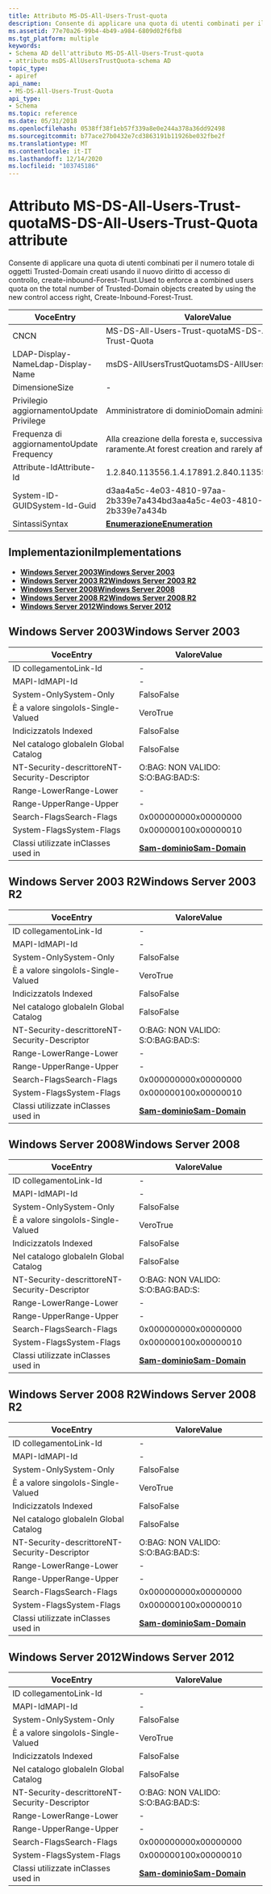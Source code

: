 ```yaml
---
title: Attributo MS-DS-All-Users-Trust-quota
description: Consente di applicare una quota di utenti combinati per il numero totale di oggetti Trusted-Domain creati usando il nuovo diritto di accesso di controllo, create-inbound-Forest-Trust.
ms.assetid: 77e70a26-99b4-4b49-a984-6809d02f6fb8
ms.tgt_platform: multiple
keywords:
- Schema AD dell'attributo MS-DS-All-Users-Trust-quota
- attributo msDS-AllUsersTrustQuota-schema AD
topic_type:
- apiref
api_name:
- MS-DS-All-Users-Trust-Quota
api_type:
- Schema
ms.topic: reference
ms.date: 05/31/2018
ms.openlocfilehash: 0538ff38f1eb57f339a8e0e244a378a36dd92498
ms.sourcegitcommit: b77ace27b0432e7cd3863191b11926be032fbe2f
ms.translationtype: MT
ms.contentlocale: it-IT
ms.lasthandoff: 12/14/2020
ms.locfileid: "103745186"
---
```

# <a name="ms-ds-all-users-trust-quota-attribute"></a><span data-ttu-id="d6edd-105">Attributo MS-DS-All-Users-Trust-quota</span><span class="sxs-lookup"><span data-stu-id="d6edd-105">MS-DS-All-Users-Trust-Quota attribute</span></span>

<span data-ttu-id="d6edd-106">Consente di applicare una quota di utenti combinati per il numero totale di oggetti Trusted-Domain creati usando il nuovo diritto di accesso di controllo, create-inbound-Forest-Trust.</span><span class="sxs-lookup"><span data-stu-id="d6edd-106">Used to enforce a combined users quota on the total number of Trusted-Domain objects created by using the new control access right, Create-Inbound-Forest-Trust.</span></span>



| <span data-ttu-id="d6edd-107">Voce</span><span class="sxs-lookup"><span data-stu-id="d6edd-107">Entry</span></span> | <span data-ttu-id="d6edd-108">Valore</span><span class="sxs-lookup"><span data-stu-id="d6edd-108">Value</span></span> |
|-------------------|-------------------------------------------|
| <span data-ttu-id="d6edd-109">CN</span><span class="sxs-lookup"><span data-stu-id="d6edd-109">CN</span></span>                | <span data-ttu-id="d6edd-110">MS-DS-All-Users-Trust-quota</span><span class="sxs-lookup"><span data-stu-id="d6edd-110">MS-DS-All-Users-Trust-Quota</span></span>               |
| <span data-ttu-id="d6edd-111">LDAP-Display-Name</span><span class="sxs-lookup"><span data-stu-id="d6edd-111">Ldap-Display-Name</span></span> | <span data-ttu-id="d6edd-112">msDS-AllUsersTrustQuota</span><span class="sxs-lookup"><span data-stu-id="d6edd-112">msDS-AllUsersTrustQuota</span></span>                   |
| <span data-ttu-id="d6edd-113">Dimensione</span><span class="sxs-lookup"><span data-stu-id="d6edd-113">Size</span></span>              | \-                                        |
| <span data-ttu-id="d6edd-114">Privilegio aggiornamento</span><span class="sxs-lookup"><span data-stu-id="d6edd-114">Update Privilege</span></span>  | <span data-ttu-id="d6edd-115">Amministratore di dominio</span><span class="sxs-lookup"><span data-stu-id="d6edd-115">Domain administrator</span></span>                      |
| <span data-ttu-id="d6edd-116">Frequenza di aggiornamento</span><span class="sxs-lookup"><span data-stu-id="d6edd-116">Update Frequency</span></span>  | <span data-ttu-id="d6edd-117">Alla creazione della foresta e, successivamente, raramente.</span><span class="sxs-lookup"><span data-stu-id="d6edd-117">At forest creation and rarely after that.</span></span> |
| <span data-ttu-id="d6edd-118">Attribute-Id</span><span class="sxs-lookup"><span data-stu-id="d6edd-118">Attribute-Id</span></span>      | <span data-ttu-id="d6edd-119">1.2.840.113556.1.4.1789</span><span class="sxs-lookup"><span data-stu-id="d6edd-119">1.2.840.113556.1.4.1789</span></span>                   |
| <span data-ttu-id="d6edd-120">System-ID-GUID</span><span class="sxs-lookup"><span data-stu-id="d6edd-120">System-Id-Guid</span></span>    | <span data-ttu-id="d6edd-121">d3aa4a5c-4e03-4810-97aa-2b339e7a434b</span><span class="sxs-lookup"><span data-stu-id="d6edd-121">d3aa4a5c-4e03-4810-97aa-2b339e7a434b</span></span>      |
| <span data-ttu-id="d6edd-122">Sintassi</span><span class="sxs-lookup"><span data-stu-id="d6edd-122">Syntax</span></span>            | [<span data-ttu-id="d6edd-123">**Enumerazione**</span><span class="sxs-lookup"><span data-stu-id="d6edd-123">**Enumeration**</span></span>](s-enumeration.md)      |



## <a name="implementations"></a><span data-ttu-id="d6edd-124">Implementazioni</span><span class="sxs-lookup"><span data-stu-id="d6edd-124">Implementations</span></span>

-   [<span data-ttu-id="d6edd-125">**Windows Server 2003**</span><span class="sxs-lookup"><span data-stu-id="d6edd-125">**Windows Server 2003**</span></span>](#windows-server-2003)
-   [<span data-ttu-id="d6edd-126">**Windows Server 2003 R2**</span><span class="sxs-lookup"><span data-stu-id="d6edd-126">**Windows Server 2003 R2**</span></span>](#windows-server-2003-r2)
-   [<span data-ttu-id="d6edd-127">**Windows Server 2008**</span><span class="sxs-lookup"><span data-stu-id="d6edd-127">**Windows Server 2008**</span></span>](#windows-server-2008)
-   [<span data-ttu-id="d6edd-128">**Windows Server 2008 R2**</span><span class="sxs-lookup"><span data-stu-id="d6edd-128">**Windows Server 2008 R2**</span></span>](#windows-server-2008-r2)
-   [<span data-ttu-id="d6edd-129">**Windows Server 2012**</span><span class="sxs-lookup"><span data-stu-id="d6edd-129">**Windows Server 2012**</span></span>](#windows-server-2012)

## <a name="windows-server-2003"></a><span data-ttu-id="d6edd-130">Windows Server 2003</span><span class="sxs-lookup"><span data-stu-id="d6edd-130">Windows Server 2003</span></span>



| <span data-ttu-id="d6edd-131">Voce</span><span class="sxs-lookup"><span data-stu-id="d6edd-131">Entry</span></span> | <span data-ttu-id="d6edd-132">Valore</span><span class="sxs-lookup"><span data-stu-id="d6edd-132">Value</span></span> |
|------------------------|----------------------------------------------|
| <span data-ttu-id="d6edd-133">ID collegamento</span><span class="sxs-lookup"><span data-stu-id="d6edd-133">Link-Id</span></span>                | \-                                           |
| <span data-ttu-id="d6edd-134">MAPI-Id</span><span class="sxs-lookup"><span data-stu-id="d6edd-134">MAPI-Id</span></span>                | \-                                           |
| <span data-ttu-id="d6edd-135">System-Only</span><span class="sxs-lookup"><span data-stu-id="d6edd-135">System-Only</span></span>            | <span data-ttu-id="d6edd-136">Falso</span><span class="sxs-lookup"><span data-stu-id="d6edd-136">False</span></span>                                        |
| <span data-ttu-id="d6edd-137">È a valore singolo</span><span class="sxs-lookup"><span data-stu-id="d6edd-137">Is-Single-Valued</span></span>       | <span data-ttu-id="d6edd-138">Vero</span><span class="sxs-lookup"><span data-stu-id="d6edd-138">True</span></span>                                         |
| <span data-ttu-id="d6edd-139">Indicizzato</span><span class="sxs-lookup"><span data-stu-id="d6edd-139">Is Indexed</span></span>             | <span data-ttu-id="d6edd-140">Falso</span><span class="sxs-lookup"><span data-stu-id="d6edd-140">False</span></span>                                        |
| <span data-ttu-id="d6edd-141">Nel catalogo globale</span><span class="sxs-lookup"><span data-stu-id="d6edd-141">In Global Catalog</span></span>      | <span data-ttu-id="d6edd-142">Falso</span><span class="sxs-lookup"><span data-stu-id="d6edd-142">False</span></span>                                        |
| <span data-ttu-id="d6edd-143">NT-Security-descrittore</span><span class="sxs-lookup"><span data-stu-id="d6edd-143">NT-Security-Descriptor</span></span> | <span data-ttu-id="d6edd-144">O:BAG: NON VALIDO: S:</span><span class="sxs-lookup"><span data-stu-id="d6edd-144">O:BAG:BAD:S:</span></span>                                 |
| <span data-ttu-id="d6edd-145">Range-Lower</span><span class="sxs-lookup"><span data-stu-id="d6edd-145">Range-Lower</span></span>            | \-                                           |
| <span data-ttu-id="d6edd-146">Range-Upper</span><span class="sxs-lookup"><span data-stu-id="d6edd-146">Range-Upper</span></span>            | \-                                           |
| <span data-ttu-id="d6edd-147">Search-Flags</span><span class="sxs-lookup"><span data-stu-id="d6edd-147">Search-Flags</span></span>           | <span data-ttu-id="d6edd-148">0x00000000</span><span class="sxs-lookup"><span data-stu-id="d6edd-148">0x00000000</span></span>                                   |
| <span data-ttu-id="d6edd-149">System-Flags</span><span class="sxs-lookup"><span data-stu-id="d6edd-149">System-Flags</span></span>           | <span data-ttu-id="d6edd-150">0x00000010</span><span class="sxs-lookup"><span data-stu-id="d6edd-150">0x00000010</span></span>                                   |
| <span data-ttu-id="d6edd-151">Classi utilizzate in</span><span class="sxs-lookup"><span data-stu-id="d6edd-151">Classes used in</span></span>        | [<span data-ttu-id="d6edd-152">**Sam-dominio**</span><span class="sxs-lookup"><span data-stu-id="d6edd-152">**Sam-Domain**</span></span>](c-samdomain.md)<br/> |



## <a name="windows-server-2003-r2"></a><span data-ttu-id="d6edd-153">Windows Server 2003 R2</span><span class="sxs-lookup"><span data-stu-id="d6edd-153">Windows Server 2003 R2</span></span>



| <span data-ttu-id="d6edd-154">Voce</span><span class="sxs-lookup"><span data-stu-id="d6edd-154">Entry</span></span> | <span data-ttu-id="d6edd-155">Valore</span><span class="sxs-lookup"><span data-stu-id="d6edd-155">Value</span></span> |
|------------------------|----------------------------------------------|
| <span data-ttu-id="d6edd-156">ID collegamento</span><span class="sxs-lookup"><span data-stu-id="d6edd-156">Link-Id</span></span>                | \-                                           |
| <span data-ttu-id="d6edd-157">MAPI-Id</span><span class="sxs-lookup"><span data-stu-id="d6edd-157">MAPI-Id</span></span>                | \-                                           |
| <span data-ttu-id="d6edd-158">System-Only</span><span class="sxs-lookup"><span data-stu-id="d6edd-158">System-Only</span></span>            | <span data-ttu-id="d6edd-159">Falso</span><span class="sxs-lookup"><span data-stu-id="d6edd-159">False</span></span>                                        |
| <span data-ttu-id="d6edd-160">È a valore singolo</span><span class="sxs-lookup"><span data-stu-id="d6edd-160">Is-Single-Valued</span></span>       | <span data-ttu-id="d6edd-161">Vero</span><span class="sxs-lookup"><span data-stu-id="d6edd-161">True</span></span>                                         |
| <span data-ttu-id="d6edd-162">Indicizzato</span><span class="sxs-lookup"><span data-stu-id="d6edd-162">Is Indexed</span></span>             | <span data-ttu-id="d6edd-163">Falso</span><span class="sxs-lookup"><span data-stu-id="d6edd-163">False</span></span>                                        |
| <span data-ttu-id="d6edd-164">Nel catalogo globale</span><span class="sxs-lookup"><span data-stu-id="d6edd-164">In Global Catalog</span></span>      | <span data-ttu-id="d6edd-165">Falso</span><span class="sxs-lookup"><span data-stu-id="d6edd-165">False</span></span>                                        |
| <span data-ttu-id="d6edd-166">NT-Security-descrittore</span><span class="sxs-lookup"><span data-stu-id="d6edd-166">NT-Security-Descriptor</span></span> | <span data-ttu-id="d6edd-167">O:BAG: NON VALIDO: S:</span><span class="sxs-lookup"><span data-stu-id="d6edd-167">O:BAG:BAD:S:</span></span>                                 |
| <span data-ttu-id="d6edd-168">Range-Lower</span><span class="sxs-lookup"><span data-stu-id="d6edd-168">Range-Lower</span></span>            | \-                                           |
| <span data-ttu-id="d6edd-169">Range-Upper</span><span class="sxs-lookup"><span data-stu-id="d6edd-169">Range-Upper</span></span>            | \-                                           |
| <span data-ttu-id="d6edd-170">Search-Flags</span><span class="sxs-lookup"><span data-stu-id="d6edd-170">Search-Flags</span></span>           | <span data-ttu-id="d6edd-171">0x00000000</span><span class="sxs-lookup"><span data-stu-id="d6edd-171">0x00000000</span></span>                                   |
| <span data-ttu-id="d6edd-172">System-Flags</span><span class="sxs-lookup"><span data-stu-id="d6edd-172">System-Flags</span></span>           | <span data-ttu-id="d6edd-173">0x00000010</span><span class="sxs-lookup"><span data-stu-id="d6edd-173">0x00000010</span></span>                                   |
| <span data-ttu-id="d6edd-174">Classi utilizzate in</span><span class="sxs-lookup"><span data-stu-id="d6edd-174">Classes used in</span></span>        | [<span data-ttu-id="d6edd-175">**Sam-dominio**</span><span class="sxs-lookup"><span data-stu-id="d6edd-175">**Sam-Domain**</span></span>](c-samdomain.md)<br/> |



## <a name="windows-server-2008"></a><span data-ttu-id="d6edd-176">Windows Server 2008</span><span class="sxs-lookup"><span data-stu-id="d6edd-176">Windows Server 2008</span></span>



| <span data-ttu-id="d6edd-177">Voce</span><span class="sxs-lookup"><span data-stu-id="d6edd-177">Entry</span></span> | <span data-ttu-id="d6edd-178">Valore</span><span class="sxs-lookup"><span data-stu-id="d6edd-178">Value</span></span> |
|------------------------|----------------------------------------------|
| <span data-ttu-id="d6edd-179">ID collegamento</span><span class="sxs-lookup"><span data-stu-id="d6edd-179">Link-Id</span></span>                | \-                                           |
| <span data-ttu-id="d6edd-180">MAPI-Id</span><span class="sxs-lookup"><span data-stu-id="d6edd-180">MAPI-Id</span></span>                | \-                                           |
| <span data-ttu-id="d6edd-181">System-Only</span><span class="sxs-lookup"><span data-stu-id="d6edd-181">System-Only</span></span>            | <span data-ttu-id="d6edd-182">Falso</span><span class="sxs-lookup"><span data-stu-id="d6edd-182">False</span></span>                                        |
| <span data-ttu-id="d6edd-183">È a valore singolo</span><span class="sxs-lookup"><span data-stu-id="d6edd-183">Is-Single-Valued</span></span>       | <span data-ttu-id="d6edd-184">Vero</span><span class="sxs-lookup"><span data-stu-id="d6edd-184">True</span></span>                                         |
| <span data-ttu-id="d6edd-185">Indicizzato</span><span class="sxs-lookup"><span data-stu-id="d6edd-185">Is Indexed</span></span>             | <span data-ttu-id="d6edd-186">Falso</span><span class="sxs-lookup"><span data-stu-id="d6edd-186">False</span></span>                                        |
| <span data-ttu-id="d6edd-187">Nel catalogo globale</span><span class="sxs-lookup"><span data-stu-id="d6edd-187">In Global Catalog</span></span>      | <span data-ttu-id="d6edd-188">Falso</span><span class="sxs-lookup"><span data-stu-id="d6edd-188">False</span></span>                                        |
| <span data-ttu-id="d6edd-189">NT-Security-descrittore</span><span class="sxs-lookup"><span data-stu-id="d6edd-189">NT-Security-Descriptor</span></span> | <span data-ttu-id="d6edd-190">O:BAG: NON VALIDO: S:</span><span class="sxs-lookup"><span data-stu-id="d6edd-190">O:BAG:BAD:S:</span></span>                                 |
| <span data-ttu-id="d6edd-191">Range-Lower</span><span class="sxs-lookup"><span data-stu-id="d6edd-191">Range-Lower</span></span>            | \-                                           |
| <span data-ttu-id="d6edd-192">Range-Upper</span><span class="sxs-lookup"><span data-stu-id="d6edd-192">Range-Upper</span></span>            | \-                                           |
| <span data-ttu-id="d6edd-193">Search-Flags</span><span class="sxs-lookup"><span data-stu-id="d6edd-193">Search-Flags</span></span>           | <span data-ttu-id="d6edd-194">0x00000000</span><span class="sxs-lookup"><span data-stu-id="d6edd-194">0x00000000</span></span>                                   |
| <span data-ttu-id="d6edd-195">System-Flags</span><span class="sxs-lookup"><span data-stu-id="d6edd-195">System-Flags</span></span>           | <span data-ttu-id="d6edd-196">0x00000010</span><span class="sxs-lookup"><span data-stu-id="d6edd-196">0x00000010</span></span>                                   |
| <span data-ttu-id="d6edd-197">Classi utilizzate in</span><span class="sxs-lookup"><span data-stu-id="d6edd-197">Classes used in</span></span>        | [<span data-ttu-id="d6edd-198">**Sam-dominio**</span><span class="sxs-lookup"><span data-stu-id="d6edd-198">**Sam-Domain**</span></span>](c-samdomain.md)<br/> |



## <a name="windows-server-2008-r2"></a><span data-ttu-id="d6edd-199">Windows Server 2008 R2</span><span class="sxs-lookup"><span data-stu-id="d6edd-199">Windows Server 2008 R2</span></span>



| <span data-ttu-id="d6edd-200">Voce</span><span class="sxs-lookup"><span data-stu-id="d6edd-200">Entry</span></span> | <span data-ttu-id="d6edd-201">Valore</span><span class="sxs-lookup"><span data-stu-id="d6edd-201">Value</span></span> |
|------------------------|----------------------------------------------|
| <span data-ttu-id="d6edd-202">ID collegamento</span><span class="sxs-lookup"><span data-stu-id="d6edd-202">Link-Id</span></span>                | \-                                           |
| <span data-ttu-id="d6edd-203">MAPI-Id</span><span class="sxs-lookup"><span data-stu-id="d6edd-203">MAPI-Id</span></span>                | \-                                           |
| <span data-ttu-id="d6edd-204">System-Only</span><span class="sxs-lookup"><span data-stu-id="d6edd-204">System-Only</span></span>            | <span data-ttu-id="d6edd-205">Falso</span><span class="sxs-lookup"><span data-stu-id="d6edd-205">False</span></span>                                        |
| <span data-ttu-id="d6edd-206">È a valore singolo</span><span class="sxs-lookup"><span data-stu-id="d6edd-206">Is-Single-Valued</span></span>       | <span data-ttu-id="d6edd-207">Vero</span><span class="sxs-lookup"><span data-stu-id="d6edd-207">True</span></span>                                         |
| <span data-ttu-id="d6edd-208">Indicizzato</span><span class="sxs-lookup"><span data-stu-id="d6edd-208">Is Indexed</span></span>             | <span data-ttu-id="d6edd-209">Falso</span><span class="sxs-lookup"><span data-stu-id="d6edd-209">False</span></span>                                        |
| <span data-ttu-id="d6edd-210">Nel catalogo globale</span><span class="sxs-lookup"><span data-stu-id="d6edd-210">In Global Catalog</span></span>      | <span data-ttu-id="d6edd-211">Falso</span><span class="sxs-lookup"><span data-stu-id="d6edd-211">False</span></span>                                        |
| <span data-ttu-id="d6edd-212">NT-Security-descrittore</span><span class="sxs-lookup"><span data-stu-id="d6edd-212">NT-Security-Descriptor</span></span> | <span data-ttu-id="d6edd-213">O:BAG: NON VALIDO: S:</span><span class="sxs-lookup"><span data-stu-id="d6edd-213">O:BAG:BAD:S:</span></span>                                 |
| <span data-ttu-id="d6edd-214">Range-Lower</span><span class="sxs-lookup"><span data-stu-id="d6edd-214">Range-Lower</span></span>            | \-                                           |
| <span data-ttu-id="d6edd-215">Range-Upper</span><span class="sxs-lookup"><span data-stu-id="d6edd-215">Range-Upper</span></span>            | \-                                           |
| <span data-ttu-id="d6edd-216">Search-Flags</span><span class="sxs-lookup"><span data-stu-id="d6edd-216">Search-Flags</span></span>           | <span data-ttu-id="d6edd-217">0x00000000</span><span class="sxs-lookup"><span data-stu-id="d6edd-217">0x00000000</span></span>                                   |
| <span data-ttu-id="d6edd-218">System-Flags</span><span class="sxs-lookup"><span data-stu-id="d6edd-218">System-Flags</span></span>           | <span data-ttu-id="d6edd-219">0x00000010</span><span class="sxs-lookup"><span data-stu-id="d6edd-219">0x00000010</span></span>                                   |
| <span data-ttu-id="d6edd-220">Classi utilizzate in</span><span class="sxs-lookup"><span data-stu-id="d6edd-220">Classes used in</span></span>        | [<span data-ttu-id="d6edd-221">**Sam-dominio**</span><span class="sxs-lookup"><span data-stu-id="d6edd-221">**Sam-Domain**</span></span>](c-samdomain.md)<br/> |



## <a name="windows-server-2012"></a><span data-ttu-id="d6edd-222">Windows Server 2012</span><span class="sxs-lookup"><span data-stu-id="d6edd-222">Windows Server 2012</span></span>



| <span data-ttu-id="d6edd-223">Voce</span><span class="sxs-lookup"><span data-stu-id="d6edd-223">Entry</span></span> | <span data-ttu-id="d6edd-224">Valore</span><span class="sxs-lookup"><span data-stu-id="d6edd-224">Value</span></span> |
|------------------------|----------------------------------------------|
| <span data-ttu-id="d6edd-225">ID collegamento</span><span class="sxs-lookup"><span data-stu-id="d6edd-225">Link-Id</span></span>                | \-                                           |
| <span data-ttu-id="d6edd-226">MAPI-Id</span><span class="sxs-lookup"><span data-stu-id="d6edd-226">MAPI-Id</span></span>                | \-                                           |
| <span data-ttu-id="d6edd-227">System-Only</span><span class="sxs-lookup"><span data-stu-id="d6edd-227">System-Only</span></span>            | <span data-ttu-id="d6edd-228">Falso</span><span class="sxs-lookup"><span data-stu-id="d6edd-228">False</span></span>                                        |
| <span data-ttu-id="d6edd-229">È a valore singolo</span><span class="sxs-lookup"><span data-stu-id="d6edd-229">Is-Single-Valued</span></span>       | <span data-ttu-id="d6edd-230">Vero</span><span class="sxs-lookup"><span data-stu-id="d6edd-230">True</span></span>                                         |
| <span data-ttu-id="d6edd-231">Indicizzato</span><span class="sxs-lookup"><span data-stu-id="d6edd-231">Is Indexed</span></span>             | <span data-ttu-id="d6edd-232">Falso</span><span class="sxs-lookup"><span data-stu-id="d6edd-232">False</span></span>                                        |
| <span data-ttu-id="d6edd-233">Nel catalogo globale</span><span class="sxs-lookup"><span data-stu-id="d6edd-233">In Global Catalog</span></span>      | <span data-ttu-id="d6edd-234">Falso</span><span class="sxs-lookup"><span data-stu-id="d6edd-234">False</span></span>                                        |
| <span data-ttu-id="d6edd-235">NT-Security-descrittore</span><span class="sxs-lookup"><span data-stu-id="d6edd-235">NT-Security-Descriptor</span></span> | <span data-ttu-id="d6edd-236">O:BAG: NON VALIDO: S:</span><span class="sxs-lookup"><span data-stu-id="d6edd-236">O:BAG:BAD:S:</span></span>                                 |
| <span data-ttu-id="d6edd-237">Range-Lower</span><span class="sxs-lookup"><span data-stu-id="d6edd-237">Range-Lower</span></span>            | \-                                           |
| <span data-ttu-id="d6edd-238">Range-Upper</span><span class="sxs-lookup"><span data-stu-id="d6edd-238">Range-Upper</span></span>            | \-                                           |
| <span data-ttu-id="d6edd-239">Search-Flags</span><span class="sxs-lookup"><span data-stu-id="d6edd-239">Search-Flags</span></span>           | <span data-ttu-id="d6edd-240">0x00000000</span><span class="sxs-lookup"><span data-stu-id="d6edd-240">0x00000000</span></span>                                   |
| <span data-ttu-id="d6edd-241">System-Flags</span><span class="sxs-lookup"><span data-stu-id="d6edd-241">System-Flags</span></span>           | <span data-ttu-id="d6edd-242">0x00000010</span><span class="sxs-lookup"><span data-stu-id="d6edd-242">0x00000010</span></span>                                   |
| <span data-ttu-id="d6edd-243">Classi utilizzate in</span><span class="sxs-lookup"><span data-stu-id="d6edd-243">Classes used in</span></span>        | [<span data-ttu-id="d6edd-244">**Sam-dominio**</span><span class="sxs-lookup"><span data-stu-id="d6edd-244">**Sam-Domain**</span></span>](c-samdomain.md)<br/> |



 

 





